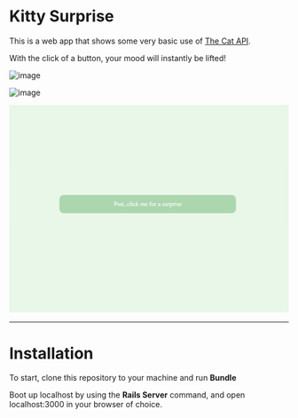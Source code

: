 # Kitty Surprise

This is a web app that shows some very basic use of [The Cat API](https://thecatapi.com/). 

With the click of a button, your mood will instantly be lifted! 

![image](images/img1)

![image](images/img2)

<img src="images/img1.png" alt="Screenshot"/>

---

# Installation

To start, clone this repository to your machine and run **Bundle**

Boot up localhost by using the **Rails Server** command, and open localhost:3000 in your browser of choice. 

